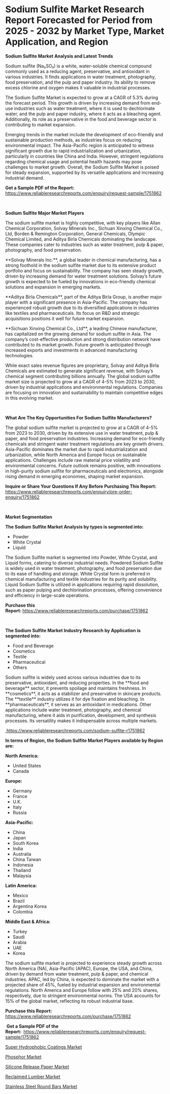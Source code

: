<p><h1>Sodium Sulfite Market Research Report Forecasted for Period from 2025 -  2032 by Market Type, Market Application, and Region</h1></p><p><strong>Sodium Sulfite Market Analysis and Latest Trends</strong></p>
<p><p>Sodium sulfite (Na₂SO₃) is a white, water-soluble chemical compound commonly used as a reducing agent, preservative, and antioxidant in various industries. It finds applications in water treatment, photography, food preservation, and the pulp and paper industry. Its ability to remove excess chlorine and oxygen makes it valuable in industrial processes.</p><p>The Sodium Sulfite Market is expected to grow at a CAGR of 5.3% during the forecast period. This growth is driven by increasing demand from end-use industries such as water treatment, where it is used to dechlorinate water, and the pulp and paper industry, where it acts as a bleaching agent. Additionally, its role as a preservative in the food and beverage sector is contributing to market expansion.</p><p>Emerging trends in the market include the development of eco-friendly and sustainable production methods, as industries focus on reducing environmental impact. The Asia-Pacific region is anticipated to witness significant growth due to rapid industrialization and urbanization, particularly in countries like China and India. However, stringent regulations regarding chemical usage and potential health hazards may pose challenges to market growth. Overall, the Sodium Sulfite Market is poised for steady expansion, supported by its versatile applications and increasing industrial demand.</p></p>
<p><strong>Get a Sample PDF of the Report:&nbsp;</strong> <a href="https://www.reliableresearchreports.com/enquiry/request-sample/1751862?utm_campaign=120&utm_medium=2&utm_source=Github&utm_content=ia&utm_term=25012025&utm_id=sodium-sulfite">https://www.reliableresearchreports.com/enquiry/request-sample/1751862</a></p>
<p>&nbsp;</p>
<p><strong>Sodium Sulfite Major Market Players</strong></p>
<p><p>The sodium sulfite market is highly competitive, with key players like Allan Chemical Corporation, Solvay Minerals Inc., Sichuan Xinxing Chemical Co., Ltd, Borden & Remington Corporation, General Chemicals, Olympic Chemical Limited, and Aditya Birla Chemicals dominating the landscape. These companies cater to industries such as water treatment, pulp & paper, photography, and food preservation.</p><p>**Solvay Minerals Inc.**, a global leader in chemical manufacturing, has a strong foothold in the sodium sulfite market due to its extensive product portfolio and focus on sustainability. The company has seen steady growth, driven by increasing demand for water treatment solutions. Solvay’s future growth is expected to be fueled by innovations in eco-friendly chemical solutions and expansion in emerging markets.</p><p>**Aditya Birla Chemicals**, part of the Aditya Birla Group, is another major player with a significant presence in Asia-Pacific. The company has experienced robust growth due to its diversified applications in industries like textiles and pharmaceuticals. Its focus on R&D and strategic acquisitions positions it well for future market expansion.</p><p>**Sichuan Xinxing Chemical Co., Ltd**, a leading Chinese manufacturer, has capitalized on the growing demand for sodium sulfite in Asia. The company’s cost-effective production and strong distribution network have contributed to its market growth. Future growth is anticipated through increased exports and investments in advanced manufacturing technologies.</p><p>While exact sales revenue figures are proprietary, Solvay and Aditya Birla Chemicals are estimated to generate significant revenue, with Solvay’s chemical segment contributing billions annually. The global sodium sulfite market size is projected to grow at a CAGR of 4-5% from 2023 to 2030, driven by industrial applications and environmental regulations. Companies are focusing on innovation and sustainability to maintain competitive edges in this evolving market.</p></p>
<p>&nbsp;</p>
<p><strong>What Are The Key Opportunities For Sodium Sulfite Manufacturers?</strong></p>
<p><p>The global sodium sulfite market is projected to grow at a CAGR of 4-5% from 2023 to 2030, driven by its extensive use in water treatment, pulp & paper, and food preservation industries. Increasing demand for eco-friendly chemicals and stringent water treatment regulations are key growth drivers. Asia-Pacific dominates the market due to rapid industrialization and urbanization, while North America and Europe focus on sustainable applications. Challenges include raw material price volatility and environmental concerns. Future outlook remains positive, with innovations in high-purity sodium sulfite for pharmaceuticals and electronics, alongside rising demand in emerging economies, shaping market expansion.</p></p>
<p><strong>Inquire or Share Your Questions If Any Before Purchasing This Report:</strong> <a href="https://www.reliableresearchreports.com/enquiry/pre-order-enquiry/1751862?utm_campaign=120&utm_medium=2&utm_source=Github&utm_content=ia&utm_term=25012025&utm_id=sodium-sulfite">https://www.reliableresearchreports.com/enquiry/pre-order-enquiry/1751862</a></p>
<p>&nbsp;</p>
<p><strong>Market Segmentation</strong></p>
<p><strong>The Sodium Sulfite Market Analysis by types is segmented into:</strong></p>
<p><ul><li>Powder</li><li>White Crystal</li><li>Liquid</li></ul></p>
<p><p>The Sodium Sulfite market is segmented into Powder, White Crystal, and Liquid forms, catering to diverse industrial needs. Powdered Sodium Sulfite is widely used in water treatment, photography, and food preservation due to its ease of handling and storage. White Crystal form is preferred in chemical manufacturing and textile industries for its purity and solubility. Liquid Sodium Sulfite is utilized in applications requiring rapid dissolution, such as paper pulping and dechlorination processes, offering convenience and efficiency in large-scale operations.</p></p>
<p><strong>Purchase this Report:&nbsp;</strong><a href="https://www.reliableresearchreports.com/purchase/1751862?utm_campaign=120&utm_medium=2&utm_source=Github&utm_content=ia&utm_term=25012025&utm_id=sodium-sulfite">https://www.reliableresearchreports.com/purchase/1751862</a></p>
<p>&nbsp;</p>
<p><strong>The Sodium Sulfite Market Industry Research by Application is segmented into:</strong></p>
<p><ul><li>Food and Beverage</li><li>Cosmetics</li><li>Textile</li><li>Pharmaceutical</li><li>Others</li></ul></p>
<p><p>Sodium sulfite is widely used across various industries due to its preservative, antioxidant, and reducing properties. In the **food and beverage** sector, it prevents spoilage and maintains freshness. In **cosmetics**, it acts as a stabilizer and preservative in skincare products. The **textile** industry utilizes it for dye fixation and bleaching. In **pharmaceuticals**, it serves as an antioxidant in medications. Other applications include water treatment, photography, and chemical manufacturing, where it aids in purification, development, and synthesis processes. Its versatility makes it indispensable across multiple markets.</p></p>
<p><a href="https://www.reliableresearchreports.com/sodium-sulfite-r1751862?utm_campaign=120&utm_medium=2&utm_source=Github&utm_content=ia&utm_term=25012025&utm_id=sodium-sulfite">&nbsp;https://www.reliableresearchreports.com/sodium-sulfite-r1751862</a></p>
<p><strong>In terms of Region, the Sodium Sulfite Market Players available by Region are:</strong></p>
<p>
    <p> <strong> North America: </strong>
        <ul>
            <li>United States</li>
            <li>Canada</li>
        </ul>
        </p> 
    <p> <strong> Europe: </strong>
        <ul>
            <li>Germany</li>
            <li>France</li>
            <li>U.K.</li>
            <li>Italy</li>
            <li>Russia</li>
        </ul>
        </p> 
    <p> <strong> Asia-Pacific: </strong>
        <ul>
            <li>China</li>
            <li>Japan</li>
            <li>South Korea</li>
            <li>India</li>
            <li>Australia</li>
            <li>China Taiwan</li>
            <li>Indonesia</li>
            <li>Thailand</li>
            <li>Malaysia</li>
        </ul>
        </p> 
    <p> <strong> Latin America: </strong>
        <ul>
            <li>Mexico</li>
            <li>Brazil</li>
            <li>Argentina Korea</li>
            <li>Colombia</li>
        </ul>
        </p> 
    <p> <strong> Middle East & Africa: </strong>
        <ul>
            <li>Turkey</li>
            <li>Saudi</li>
            <li>Arabia</li>
            <li>UAE</li>
            <li>Korea</li>
        </ul>
    </p>
    </p>
<p><p>The sodium sulfite market is projected to experience steady growth across North America (NA), Asia-Pacific (APAC), Europe, the USA, and China, driven by demand from water treatment, pulp & paper, and chemical industries. APAC, led by China, is expected to dominate the market with a projected share of 45%, fueled by industrial expansion and environmental regulations. North America and Europe follow with 25% and 20% shares, respectively, due to stringent environmental norms. The USA accounts for 15% of the global market, reflecting its robust industrial base.</p></p>
<p><strong>Purchase this Report: </strong><a href="https://www.reliableresearchreports.com/purchase/1751862?utm_campaign=120&utm_medium=2&utm_source=Github&utm_content=ia&utm_term=25012025&utm_id=sodium-sulfite">https://www.reliableresearchreports.com/purchase/1751862</a></p>
<p>&nbsp;<strong>Get a Sample PDF of the Report:&nbsp;&nbsp;</strong><a href="https://www.reliableresearchreports.com/enquiry/request-sample/1751862?utm_campaign=120&utm_medium=2&utm_source=Github&utm_content=ia&utm_term=25012025&utm_id=sodium-sulfite">https://www.reliableresearchreports.com/enquiry/request-sample/1751862</a></p>
<p><strong></strong></p>
<p><p><a href="https://github.com/nabadeneme/Market-Research-Report-List-1/blob/main/super-hydrophobic-coatings-market.md?utm_campaign=120&utm_medium=2&utm_source=Github&utm_content=ia&utm_term=25012025&utm_id=sodium-sulfite">Super Hydrophobic Coatings Market</a></p><p><a href="https://github.com/DianaWilson796/Market-Research-Report-List-1/blob/main/phosphor-market.md?utm_campaign=120&utm_medium=2&utm_source=Github&utm_content=ia&utm_term=25012025&utm_id=sodium-sulfite">Phosphor Market</a></p><p><a href="https://github.com/maclarensidney/Market-Research-Report-List-1/blob/main/silicone-release-paper-market.md?utm_campaign=120&utm_medium=2&utm_source=Github&utm_content=ia&utm_term=25012025&utm_id=sodium-sulfite">Silicone Release Paper Market</a></p><p><a href="https://github.com/glazierjean530/Market-Research-Report-List-1/blob/main/reclaimed-lumber-market.md?utm_campaign=120&utm_medium=2&utm_source=Github&utm_content=ia&utm_term=25012025&utm_id=sodium-sulfite">Reclaimed Lumber Market</a></p><p><a href="https://github.com/ovtkosle/Market-Research-Report-List-1/blob/main/stainless-steel-round-bars-market.md?utm_campaign=120&utm_medium=2&utm_source=Github&utm_content=ia&utm_term=25012025&utm_id=sodium-sulfite">Stainless Steel Round Bars Market</a></p></p>